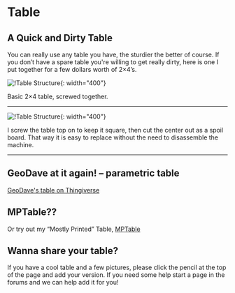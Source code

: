 # Table
## A Quick and Dirty Table

You can really use any table you have, the sturdier the better of course. If you don’t have a spare table you're willing to get really dirty, here is one I put together for a few dollars worth of 2×4’s.


![!Table Structure](https://www.v1engineering.com/wp-content/uploads/2015/10/IMG_20151022_175857.jpg){: width="400"}

Basic 2×4 table, screwed together.
___

![!Table Structure](https://www.v1engineering.com/wp-content/uploads/2015/10/IMG_20151023_101508.jpg){: width="400"}

I screw the table top on to keep it square, then cut the center out as a spoil board. That way it is easy to replace without the need to disassemble the machine.
___
 

 
## GeoDave at it again! – parametric table

[GeoDave's table on Thingiverse](http://www.thingiverse.com/thing:1468511)

## MPTable??

Or try out my “Mostly Printed” Table, [MPTable](http://www.thingiverse.com/thing:1665991)

## Wanna share your table?

If you have a cool table and a few pictures, please click the pencil at the top of the page and add your version. If you need some help start a page in the forums and we can help add it for you!
